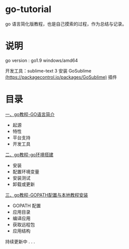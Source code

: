 # go-tutorial
go 语言简化版教程，也是自己摸索的过程，作为总结与记录。

# 说明
go version : go1.9 windows/amd64

开发工具：sublime-text 3 安装  GoSublime [(https://packagecontrol.io/packages/GoSublime)](https://packagecontrol.io/packages/GoSublime) 插件

# 目录

[一、go教程-GO语言简介](https://dddreams.github.io/170905-go%E6%95%99%E7%A8%8B-GO%E8%AF%AD%E8%A8%80%E7%AE%80%E4%BB%8B.html)
 - 起源
 - 特性
 - 平台支持
 - 开发工具

[二、go教程-go环境搭建](https://dddreams.github.io/170904-go%E6%95%99%E7%A8%8B-go%E7%8E%AF%E5%A2%83%E6%90%AD%E5%BB%BA.html)
 - 安装
 - 配置环境变量
 - 安装测试
 - 卸载或更新

[三、go教程-GOPATH配置与本地教程安装](https://dddreams.github.io/170907-go%E6%95%99%E7%A8%8B-GOPATH%E9%85%8D%E7%BD%AE%E4%B8%8E%E6%9C%AC%E5%9C%B0%E6%95%99%E7%A8%8B%E5%AE%89%E8%A3%85.html)
 - GOPATH 配置 
 - 应用目录
 - 编译应用
 - 获取远程包
 - 应用结构


持续更新中 . . .
